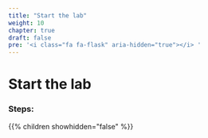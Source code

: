 ```yaml
---
title: "Start the lab"
weight: 10
chapter: true
draft: false
pre: '<i class="fa fa-flask" aria-hidden="true"></i> '
---
```


# Start the lab

### Steps:

{{% children showhidden="false" %}}